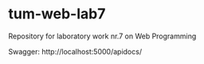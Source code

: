 # tum-web-lab7

Repository for laboratory work nr.7 on Web Programming

Swagger: http://localhost:5000/apidocs/
